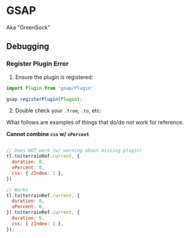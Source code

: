 # GSAP

Aka "GreenSock"

## Debugging

### Register Plugin Error

1. Ensure the plugin is registered: 
```js
import Plugin from 'gsap/Plugin'

gsap.registerPlugin(Plugin);
```

2. Double check your `.from`, `.to`, etc: 

What follows are examples of things that do/do not work for reference. 

**Cannot combine `css` w/ `xPercent`**
```js

// Does NOT work (w/ warning about missing plugin)
tl.to(terrainRef.current, {
  duration: 0,
  xPercent: 0,
  css: { zIndex: 1 },
})

// Works
tl.to(terrainRef.current, {
  duration: 0,
  xPercent: 0,
}).to(terrainRef.current, {
  duration: 0,
  css: { zIndex: 1 },
});

```
